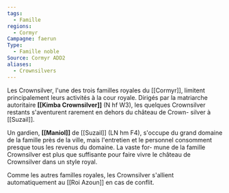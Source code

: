 ```yaml
---
tags:
  - Famille
regions:
  - Cormyr
Campagne: faerun
Type:
  - Famille noble
Source: Cormyr ADD2
aliases:
  - Crownsilvers
---
```

Les Crownsilver, l'une des trois familles royales du [[Cormyr]], limitent principalement leurs activités à la cour royale. Dirigés par la matriarche autoritaire **[[Kimba Crownsilver]]** (N hf W3), les quelques Crownsilver restants s'aventurent rarement en dehors du château de Crown- silver à [[Suzail]].

Un gardien, **[[Maniol]]** de [[Suzail]] (LN hm F4), s'occupe du grand domaine de la famille près de la ville, mais l'entretien et le personnel consomment presque tous les revenus du domaine. La vaste for- mune de la famille Crownsilver est plus que suffisante pour faire vivre le château de Crownsilver dans un style royal.

Comme les autres familles royales, les Crownsilver s'allient automatiquement au [[Roi Azoun]] en cas de conflit.